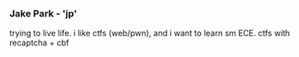 ### Jake Park - 'jp'

trying to live life. i like ctfs (web/pwn), and i want to learn sm ECE. ctfs with recaptcha + cbf
